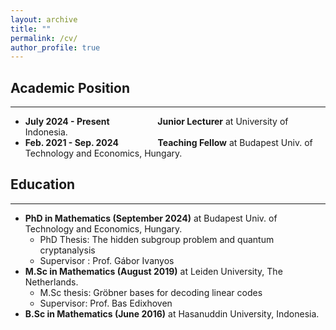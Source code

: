 ```yaml
---
layout: archive
title: ""
permalink: /cv/
author_profile: true
---
```

## Academic Position
---
* <b>July 2024 - Present &emsp;&emsp;&emsp;&emsp;&emsp; Junior Lecturer</b> at University of Indonesia.
* <b>Feb. 2021 - Sep. 2024 &emsp;&emsp;&emsp;&emsp; Teaching Fellow</b> at Budapest Univ. of Technology and Economics, Hungary.

## Education
---
* <b>PhD in Mathematics (September 2024)</b> at Budapest Univ. of Technology and Economics, Hungary.
  * PhD Thesis: The hidden subgroup problem and quantum cryptanalysis
  * Supervisor : Prof. Gábor Ivanyos
* <b>M.Sc in Mathematics (August 2019)</b> at Leiden University, The Netherlands.
  * M.Sc thesis: Gröbner bases for decoding linear codes
  * Supervisor: Prof. Bas Edixhoven
* <b>B.Sc in Mathematics (June 2016)</b> at Hasanuddin University, Indonesia.

